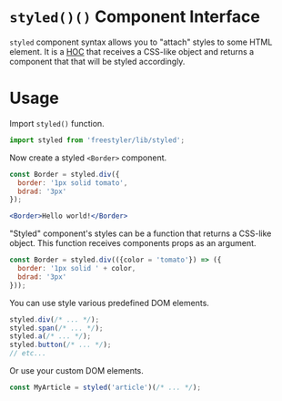 # `styled()()` Component Interface

`styled` component syntax allows you to "attach" styles to some HTML element. It is a [HOC](https://mailonline.github.io/libreact/en/Introduction.html#hoc)
that receives a CSS-like object and returns a component that that will be styled accordingly.

# Usage

Import `styled()` function.

```js
import styled from 'freestyler/lib/styled';
```

Now create a styled `<Border>` component.

```jsx
const Border = styled.div({
  border: '1px solid tomato',
  bdrad: '3px'
});

<Border>Hello world!</Border>
```

"Styled" component's styles can be a function that returns a CSS-like object. This function receives components props as an argument.

```jsx
const Border = styled.div(({color = 'tomato'}) => ({
  border: '1px solid ' + color,
  bdrad: '3px'
}));
```

You can use style various predefined DOM elements.

```js
styled.div(/* ... */);
styled.span(/* ... */);
styled.a(/* ... */);
styled.button(/* ... */);
// etc...
```

Or use your custom DOM elements.

```js
const MyArticle = styled('article')(/* ... */);
```
